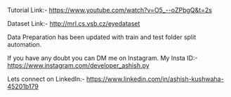 Tutorial Link:- https://www.youtube.com/watch?v=O5_--oZPbgQ&t=2s

Dataset Link:- http://mrl.cs.vsb.cz/eyedataset

Data Preparation has been updated with train and test folder split automation.

If you have any doubt you can DM me on Instagram.
My Insta ID:- https://www.instagram.com/developer_ashish.py

Lets connect on LinkedIn:- https://www.linkedin.com/in/ashish-kushwaha-45201b179
